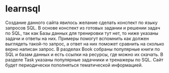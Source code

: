 # learnsql
Создание данного сайта явилось желание сделать конспект по языку запросов SQL. В основе конспект из готовых задании и решении задач по SQL, так как Базы данных для тренировки тут нет, то ниже указаны задачи и ответы на них. Примеры помогут вспомнить как должен выглядеть такой-то запрос, а ответ на них поможет сравнить на сколько верно написан запрос. В разделах Book собраны популярные книги по SQL и базам данных и есть ссылки на ресурсы, где можно их скачать. В разделе Task указаны популярные задачники и тренажеры по SQL. Сайт будет периодически пополняться тематической информацией.
